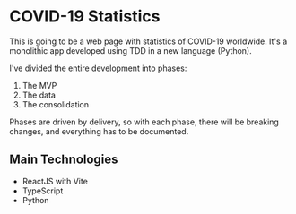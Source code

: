 # COVID-19 Statistics

This is going to be a web page with statistics of COVID-19 worldwide. It's a monolithic app developed using TDD in a new language (Python).

I've divided the entire development into phases:

1. The MVP
2. The data
3. The consolidation

Phases are driven by delivery, so with each phase, there will be breaking changes, and everything has to be documented.

## Main Technologies

- ReactJS with Vite
- TypeScript
- Python

